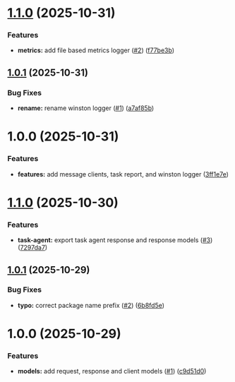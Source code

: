 # [1.1.0](https://github.com/Nan0416/mini-cloud-kit/compare/v1.0.1...v1.1.0) (2025-10-31)


### Features

* **metrics:** add file based metrics logger ([#2](https://github.com/Nan0416/mini-cloud-kit/issues/2)) ([f77be3b](https://github.com/Nan0416/mini-cloud-kit/commit/f77be3b8911782f2bf88e4da871250dd5cf10d07))

## [1.0.1](https://github.com/Nan0416/mini-cloud-kit/compare/v1.0.0...v1.0.1) (2025-10-31)


### Bug Fixes

* **rename:** rename winston logger ([#1](https://github.com/Nan0416/mini-cloud-kit/issues/1)) ([a7af85b](https://github.com/Nan0416/mini-cloud-kit/commit/a7af85b0b17234045fea4e7db4f13e860343f5f9))

# 1.0.0 (2025-10-31)


### Features

* **features:** add message clients, task report, and winston logger ([3ff1e7e](https://github.com/Nan0416/mini-cloud-kit/commit/3ff1e7ee5a4678e02d269b53b0334e1397cded80))

# [1.1.0](https://github.com/Nan0416/mini-cloud-models/compare/v1.0.1...v1.1.0) (2025-10-30)


### Features

* **task-agent:** export task agent response and response models ([#3](https://github.com/Nan0416/mini-cloud-models/issues/3)) ([7297da7](https://github.com/Nan0416/mini-cloud-models/commit/7297da7eb346e337e8768c1256f7959beda121a3))

## [1.0.1](https://github.com/Nan0416/mini-cloud-models/compare/v1.0.0...v1.0.1) (2025-10-29)


### Bug Fixes

* **typo:** correct package name prefix ([#2](https://github.com/Nan0416/mini-cloud-models/issues/2)) ([6b8fd5e](https://github.com/Nan0416/mini-cloud-models/commit/6b8fd5eeafa9e373823d691ba86aca4237124e9a))

# 1.0.0 (2025-10-29)


### Features

* **models:** add request, response and client models ([#1](https://github.com/Nan0416/mini-cloud-models/issues/1)) ([c9d51d0](https://github.com/Nan0416/mini-cloud-models/commit/c9d51d08dd8a6b4ce3cf316499d95c11317edf84))
